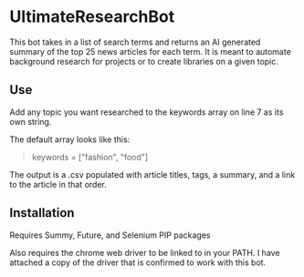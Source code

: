 # UltimateResearchBot
This bot takes in a list of search terms and returns an AI generated summary of the top 25 news articles for each term. It is meant to automate background research for projects or to create libraries on a given topic. 

## Use

Add any topic you want researched to the keywords array on line 7 as its own string. 

The default array looks like this:
>keywords = ["fashion", "food"]

The output is a .csv populated with article titles, tags, a summary, and a link to the article in that order. 


## Installation

Requires Summy, Future, and Selenium PIP packages 

Also requires the chrome web driver to be linked to in your PATH. I have attached a copy of the driver that is confirmed to work with this bot. 



